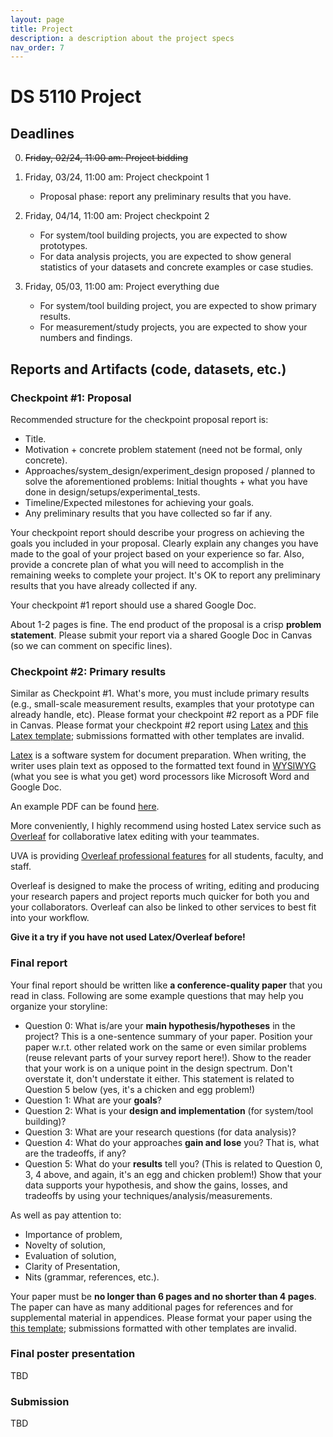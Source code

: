 ```yaml
---
layout: page
title: Project
description: a description about the project specs
nav_order: 7
---
```


# DS 5110 Project

## Deadlines

0. ~~Friday, 02/24, 11:00 am: Project bidding~~


1. Friday, 03/24, 11:00 am: Project checkpoint 1

	* Proposal phase: report any preliminary results that you have.

2. Friday, 04/14, 11:00 am: Project checkpoint 2

	* For system/tool building projects, you are expected to show prototypes.
	* For data analysis projects, you are expected to show general statistics of your datasets and concrete examples or case studies.


3. Friday, 05/03, 11:00 am: Project everything due

	* For system/tool building project, you are expected to show primary results.
	* For measurement/study projects, you are expected to show your numbers and findings.



## Reports and Artifacts (code, datasets, etc.)

### Checkpoint #1: Proposal

Recommended structure for the checkpoint proposal report is:

* Title.
* Motivation + concrete problem statement (need not be formal, only concrete).
* Approaches/system_design/experiment_design proposed / planned to solve the aforementioned
problems: Initial thoughts + what you have done in design/setups/experimental_tests.
* Timeline/Expected milestones for achieving your goals.
* Any preliminary results that you have collected so far if any.

Your checkpoint report should describe your progress on achieving the
goals you included in your proposal. Clearly explain any changes you
have made to the goal of your project based on your experience so
far. Also, provide a concrete plan of what you will need to
accomplish in the remaining weeks to complete your project. It's OK
to report any preliminary results that you have already collected if any.

Your checkpoint #1 report should use a shared Google Doc.

About 1-2 pages is fine.
The end product of the proposal is a crisp **problem statement**. Please
submit your report via a shared Google Doc in Canvas (so we can comment on
specific lines).



### Checkpoint #2: Primary results

Similar as Checkpoint #1. What's more, you must include primary
results (e.g., small-scale measurement results, examples that your
prototype can already handle, etc). Please format your checkpoint #2
report as a PDF file in Canvas.  Please format your checkpoint #2
report using
[Latex](https://www.latex-project.org/) and [this Latex
template](https://github.com/tddg/ds5110_latex_template); submissions
formatted with other templates are invalid. 

[Latex](https://www.latex-project.org/) is a software system for
document preparation. When writing, the writer uses plain text as
opposed to the formatted text found in
[WYSIWYG](https://en.wikipedia.org/wiki/WYSIWYG) (what you see is
what you get) word processors like Microsoft Word and Google Doc.

An example PDF can be found
[here](https://github.com/tddg/ds5110_latex_template/blob/main/paper.pdf).

More conveniently, I highly recommend using hosted Latex service such
as [Overleaf](https://www.overleaf.com/) for collaborative latex
editing with your teammates. 

UVA is providing [Overleaf professional
features](https://www.overleaf.com/edu/virginia) for all students,
faculty, and staff. 

Overleaf is designed to make the process of writing, editing and
producing your research papers and project reports much quicker for
both you and your collaborators. Overleaf can also be linked to other
services to best fit into your workflow.

**Give it a try if you have not used Latex/Overleaf
before!**



### Final report

Your final report should be written like **a conference-quality paper**
that you read in class.
Following are some example questions that may help you organize your storyline:

* Question 0: What is/are your **main hypothesis/hypotheses** in the project? This is a one-sentence summary of your paper. Position your paper w.r.t. other related work on the same or even similar problems (reuse relevant parts of your survey report here!). Show to the reader that your work is on a unique point in the design spectrum. Don't overstate it, don't understate it either. This statement is related to Question 5 below (yes, it's a chicken and egg problem!)
* Question 1: What are your **goals**?
* Question 2: What is your **design and implementation** (for system/tool building)?
* Question 3: What are your research questions (for data analysis)?
* Question 4: What do your approaches **gain and lose** you? That is, what are the tradeoffs, if any?
* Question 5: What do your **results** tell you? (This is related to Question 0, 3, 4 above, and again, it's an egg and chicken problem!) Show that your data supports your hypothesis, and show the gains, losses, and tradeoffs by using your techniques/analysis/measurements.

As well as pay attention to:

* Importance of problem,
* Novelty of solution,
* Evaluation of solution,
* Clarity of Presentation,
* Nits (grammar, references, etc.).

Your paper must be **no longer than 6 pages and no shorter than 4 pages**. The paper
can have as many additional pages for references and for supplemental material
in appendices.
Please format your paper using the [this
template](https://github.com/tddg/ds5110_latex_template);
submissions formatted with other templates are invalid.



### Final poster presentation

TBD


### Submission

TBD

